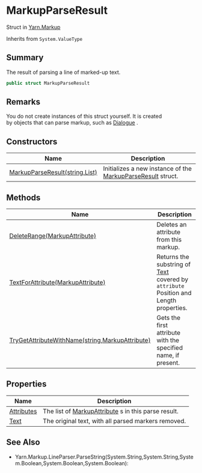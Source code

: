 # MarkupParseResult

Struct in [Yarn.Markup](yarn.markup.md)

Inherits from `System.ValueType`

## Summary

The result of parsing a line of marked-up text.

```csharp
public struct MarkupParseResult
```

## Remarks

You do not create instances of this struct yourself. It is created\
by objects that can parse markup, such as [Dialogue](yarn.dialogue.md) .

## Constructors

| Name                                                                     | Description                                                                                     |
| ------------------------------------------------------------------------ | ----------------------------------------------------------------------------------------------- |
| [MarkupParseResult(string,List)](yarn.markup.markupparseresult..ctor.md) | Initializes a new instance of the [MarkupParseResult](yarn.markup.markupparseresult.md) struct. |

## Methods

| Name                                                                                                        | Description                                                                                                                   |
| ----------------------------------------------------------------------------------------------------------- | ----------------------------------------------------------------------------------------------------------------------------- |
| [DeleteRange(MarkupAttribute)](yarn.markup.markupparseresult.deleterange.md)                                | Deletes an attribute from this markup.                                                                                        |
| [TextForAttribute(MarkupAttribute)](yarn.markup.markupparseresult.textforattribute.md)                      | Returns the substring of [Text](yarn.markup.markupparseresult.text.md) covered by `attribute` Position and Length properties. |
| [TryGetAttributeWithName(string,MarkupAttribute)](yarn.markup.markupparseresult.trygetattributewithname.md) | Gets the first attribute with the specified name, if present.                                                                 |

## Properties

| Name                                                      | Description                                                                           |
| --------------------------------------------------------- | ------------------------------------------------------------------------------------- |
| [Attributes](yarn.markup.markupparseresult.attributes.md) | The list of [MarkupAttribute](yarn.markup.markupattribute.md) s in this parse result. |
| [Text](yarn.markup.markupparseresult.text.md)             | The original text, with all parsed markers removed.                                   |

## See Also

* Yarn.Markup.LineParser.ParseString(System.String,System.String,System.Boolean,System.Boolean,System.Boolean):
